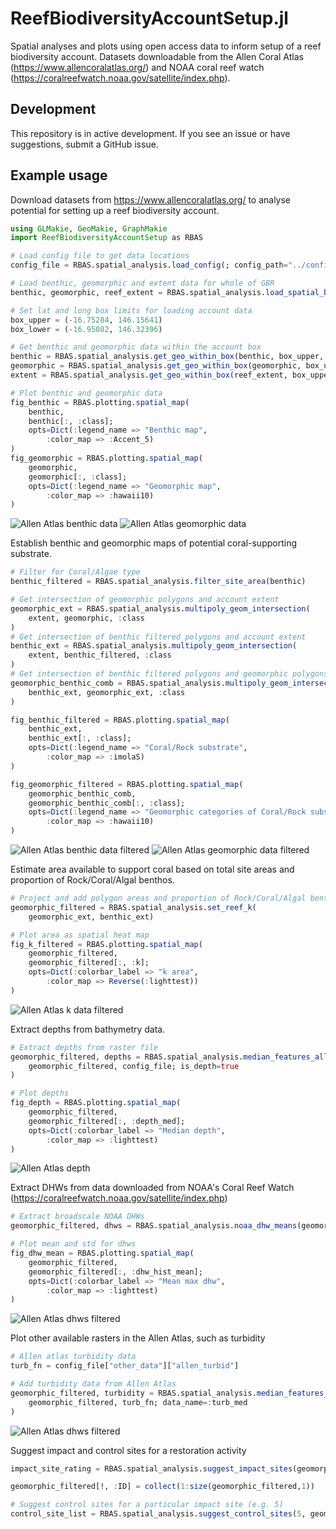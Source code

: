 # ReefBiodiversityAccountSetup.jl

Spatial analyses and plots using open access data to inform setup of a reef biodiversity account. Datasets downloadable from the Allen Coral Atlas (<https://www.allencoralatlas.org/>) and NOAA coral reef watch (<https://coralreefwatch.noaa.gov/satellite/index.php>).

## Development

This repository is in active development. If you see an issue or have suggestions, submit a GitHub issue.

## Example usage

Download datasets from <https://www.allencoralatlas.org/> to analyse potential for setting up a reef biodiversity account.

```julia
using GLMakie, GeoMakie, GraphMakie
import ReefBiodiversityAccountSetup as RBAS

# Load config file to get data locations
config_file = RBAS.spatial_analysis.load_config(; config_path="../config.toml")

# Load benthic, geomorphic and extent data for whole of GBR
benthic, geomorphic, reef_extent = RBAS.spatial_analysis.load_spatial_base(config_file)

# Set lat and long box limits for loading account data
box_upper = (-16.75284, 146.15641)
box_lower = (-16.95082, 146.32396)

# Get benthic and geomorphic data within the account box
benthic = RBAS.spatial_analysis.get_geo_within_box(benthic, box_upper, box_lower)
geomorphic = RBAS.spatial_analysis.get_geo_within_box(geomorphic, box_upper, box_lower)
extent = RBAS.spatial_analysis.get_geo_within_box(reef_extent, box_upper, box_lower)

# Plot benthic and geomorphic data
fig_benthic = RBAS.plotting.spatial_map(
    benthic,
    benthic[:, :class];
    opts=Dict(:legend_name => "Benthic map",
        :color_map => :Accent_5)
)
fig_geomorphic = RBAS.plotting.spatial_map(
    geomorphic,
    geomorphic[:, :class];
    opts=Dict(:legend_name => "Geomorphic map",
        :color_map => :hawaii10)
)
```

![Allen Atlas benthic data](./assets/imgs/benthic_example_domain.png)
![Allen Atlas geomorphic data](./assets/imgs/geomorphic_example_domain.png)

Establish benthic and geomorphic maps of potential coral-supporting substrate.

```julia
# Filter for Coral/Algae type
benthic_filtered = RBAS.spatial_analysis.filter_site_area(benthic)

# Get intersection of geomorphic polygons and account extent
geomorphic_ext = RBAS.spatial_analysis.multipoly_geom_intersection(
    extent, geomorphic, :class
)
# Get intersection of benthic filtered polygons and account extent
benthic_ext = RBAS.spatial_analysis.multipoly_geom_intersection(
    extent, benthic_filtered, :class
)
# Get intersection of benthic filtered polygons and geomorphic polygons
geomorphic_benthic_comb = RBAS.spatial_analysis.multipoly_geom_intersection(
    benthic_ext, geomorphic_ext, :class
)

fig_benthic_filtered = RBAS.plotting.spatial_map(
    benthic_ext,
    benthic_ext[:, :class];
    opts=Dict(:legend_name => "Coral/Rock substrate",
        :color_map => :imolaS)
)

fig_geomorphic_filtered = RBAS.plotting.spatial_map(
    geomorphic_benthic_comb,
    geomorphic_benthic_comb[:, :class];
    opts=Dict(:legend_name => "Geomorphic categories of Coral/Rock substrate",
        :color_map => :hawaii10)
)

```

![Allen Atlas benthic data filtered](./assets/imgs/benthic_filtered_example_domain.png)
![Allen Atlas geomorphic data filtered](./assets/imgs/geomorphic_filtered_example_domain.png)

Estimate area available to support coral based on total site areas and proportion of Rock/Coral/Algal benthos.

```julia
# Project and add polygon areas and proportion of Rock/Coral/Algal benthos to gdf
geomorphic_filtered = RBAS.spatial_analysis.set_reef_k(
    geomorphic_ext, benthic_ext)

# Plot area as spatial heat map
fig_k_filtered = RBAS.plotting.spatial_map(
    geomorphic_filtered,
    geomorphic_filtered[:, :k];
    opts=Dict(:colorbar_label => "k area",
        :color_map => Reverse(:lighttest))
)

```
![Allen Atlas k data filtered](./assets/imgs/k_area_filtered_example_domain.png)

Extract depths from bathymetry data.

```julia
# Extract depths from raster file
geomorphic_filtered, depths = RBAS.spatial_analysis.median_features_allen(
    geomorphic_filtered, config_file; is_depth=true
)

# Plot depths
fig_depth = RBAS.plotting.spatial_map(
    geomorphic_filtered,
    geomorphic_filtered[:, :depth_med];
    opts=Dict(:colorbar_label => "Median depth",
        :color_map => :lighttest)
)

```
![Allen Atlas depth](./assets/imgs/depth_filtered_example_domain.png)

Extract DHWs from data downloaded from NOAA's Coral Reef Watch (<https://coralreefwatch.noaa.gov/satellite/index.php>)

```julia
# Extract broadscale NOAA DHWs
geomorphic_filtered, dhws = RBAS.spatial_analysis.noaa_dhw_means(geomorphic_filtered, config_file)

# Plot mean and std for dhws
fig_dhw_mean = RBAS.plotting.spatial_map(
    geomorphic_filtered,
    geomorphic_filtered[:, :dhw_hist_mean];
    opts=Dict(:colorbar_label => "Mean max dhw",
        :color_map => :lighttest)
)

```
![Allen Atlas dhws filtered](./assets/imgs/mean_max_example_domain.png)

Plot other available rasters in the Allen Atlas, such as turbidity

```julia
# Allen atlas turbidity data
turb_fn = config_file["other_data"]["allen_turbid"]

# Add turbidity data from Allen Atlas
geomorphic_filtered, turbidity = RBAS.spatial_analysis.median_features_allen(
    geomorphic_filtered, turb_fn; data_name=:turb_med
)

```

![Allen Atlas dhws filtered](./assets/imgs/med_turb_example_domain.png)

Suggest impact and control sites for a restoration activity

```julia
impact_site_rating = RBAS.spatial_analysis.suggest_impact_sites(geomorphic_filtered; sorted=false)

geomorphic_filtered[!, :ID] = collect(1:size(geomorphic_filtered,1))

# Suggest control sites for a particular impact site (e.g. 5)
control_site_list = RBAS.spatial_analysis.suggest_control_sites(5, geomorphic_filtered[:,Not(:geom)], [:class]; ID_COLUMN=:ID)
```

